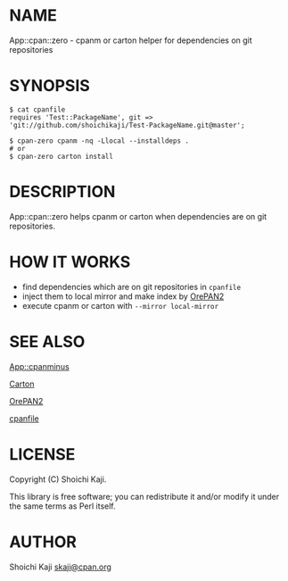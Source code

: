 # NAME

App::cpan::zero - cpanm or carton helper for dependencies on git repositories

# SYNOPSIS

    $ cat cpanfile
    requires 'Test::PackageName', git => 'git://github.com/shoichikaji/Test-PackageName.git@master';

    $ cpan-zero cpanm -nq -Llocal --installdeps .
    # or
    $ cpan-zero carton install

# DESCRIPTION

App::cpan::zero helps cpanm or carton when dependencies are on git repositories.

# HOW IT WORKS

- find dependencies which are on git repositories in `cpanfile`
- inject them to local mirror and make index by [OrePAN2](https://metacpan.org/pod/OrePAN2)
- execute cpanm or carton with `--mirror local-mirror`

# SEE ALSO

[App::cpanminus](https://metacpan.org/pod/App::cpanminus)

[Carton](https://metacpan.org/pod/Carton)

[OrePAN2](https://metacpan.org/pod/OrePAN2)

[cpanfile](https://metacpan.org/pod/cpanfile)

# LICENSE

Copyright (C) Shoichi Kaji.

This library is free software; you can redistribute it and/or modify
it under the same terms as Perl itself.

# AUTHOR

Shoichi Kaji <skaji@cpan.org>

